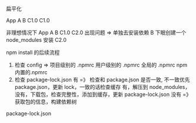 扁平化

App
A B
C1.0 C1.0

非理想情况下
App
A B
C1.0 C2.0
出现问题 => 单独去安装依赖 B 下眠创建一个 node_modules 安装 C2.0

npm install 的后续流程

1. 检查 config =>
   项目级别的 .npmrc
   用户级别的 .npmrc
   全局的 .npmrc
   npm 内置的.npmrc
2. 检查 package-lock.json
   有 =》 检查和 package.json 是否一致, 不一致优先 package.json，更新 lock，一致的话检查缓存
   有，解压到 node_modules， 没有，下载包，检查完整性，添加到缓存，更新 package-lock.json
   没有 =》 获取包的信息，构建依赖树

package-lock.json
